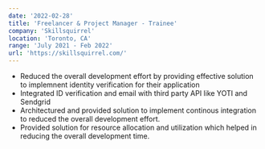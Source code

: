 ```yaml
---
date: '2022-02-28'
title: 'Freelancer & Project Manager - Trainee'
company: 'Skillsquirrel'
location: 'Toronto, CA'
range: 'July 2021 - Feb 2022'
url: 'https://skillsquirrel.com/'
---
```


- Reduced the overall development effort by providing effective solution to implemnent identity verification for their application
- Integrated ID verification and email with third party API like YOTI and Sendgrid
- Architectured and provided solution to implement continous integration to reduced the overall development effort.
- Provided solution for resource allocation and utilization which helped in reducing the overall development time.
